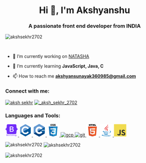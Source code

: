 <h1 align="center">Hi 👋, I'm Akshyanshu</h1>
<h3 align="center">A passionate front end developer from INDIA</h3>

<p align="left"> <img src="https://komarev.com/ghpvc/?username=akshsekhr2702&label=Profile%20views&color=0e75b6&style=flat" alt="akshsekhr2702" /> </p>

<p align="left"> <a href="https://twitter.com/" target="blank"><img src="https://img.shields.io/twitter/follow/?logo=twitter&style=for-the-badge" alt="" /></a> </p>

- 🔭 I’m currently working on [NATASHA](https://mohdfaizan5.github.io/ai-personal-assistant/)

- 🌱 I’m currently learning **JavaScript, Java, C**

- 📫 How to reach me **akshyansunayak360985@gmail.com**

<h3 align="left">Connect with me:</h3>
<p align="left">
<a href="https://linkedin.com/in/aksh sekhr" target="blank"><img align="center" src="https://raw.githubusercontent.com/rahuldkjain/github-profile-readme-generator/master/src/images/icons/Social/linked-in-alt.svg" alt="aksh sekhr" height="30" width="40" /></a>
<a href="https://instagram.com/_aksh_sekhr_2702" target="blank"><img align="center" src="https://raw.githubusercontent.com/rahuldkjain/github-profile-readme-generator/master/src/images/icons/Social/instagram.svg" alt="_aksh_sekhr_2702" height="30" width="40" /></a>
</p>

<h3 align="left">Languages and Tools:</h3>
<p align="left"> <a href="https://getbootstrap.com" target="_blank" rel="noreferrer"> <img src="https://raw.githubusercontent.com/devicons/devicon/master/icons/bootstrap/bootstrap-plain-wordmark.svg" alt="bootstrap" width="40" height="40"/> </a> <a href="https://www.cprogramming.com/" target="_blank" rel="noreferrer"> <img src="https://raw.githubusercontent.com/devicons/devicon/master/icons/c/c-original.svg" alt="c" width="40" height="40"/> </a> <a href="https://www.w3schools.com/cpp/" target="_blank" rel="noreferrer"> <img src="https://raw.githubusercontent.com/devicons/devicon/master/icons/cplusplus/cplusplus-original.svg" alt="cplusplus" width="40" height="40"/> </a> <a href="https://www.w3schools.com/css/" target="_blank" rel="noreferrer"> <img src="https://raw.githubusercontent.com/devicons/devicon/master/icons/css3/css3-original-wordmark.svg" alt="css3" width="40" height="40"/> </a> <a href="https://cloud.google.com" target="_blank" rel="noreferrer"> <img src="https://www.vectorlogo.zone/logos/google_cloud/google_cloud-icon.svg" alt="gcp" width="40" height="40"/> </a> <a href="https://git-scm.com/" target="_blank" rel="noreferrer"> <img src="https://www.vectorlogo.zone/logos/git-scm/git-scm-icon.svg" alt="git" width="40" height="40"/> </a> <a href="https://www.w3.org/html/" target="_blank" rel="noreferrer"> <img src="https://raw.githubusercontent.com/devicons/devicon/master/icons/html5/html5-original-wordmark.svg" alt="html5" width="40" height="40"/> </a> <a href="https://www.java.com" target="_blank" rel="noreferrer"> <img src="https://raw.githubusercontent.com/devicons/devicon/master/icons/java/java-original.svg" alt="java" width="40" height="40"/> </a> <a href="https://developer.mozilla.org/en-US/docs/Web/JavaScript" target="_blank" rel="noreferrer"> <img src="https://raw.githubusercontent.com/devicons/devicon/master/icons/javascript/javascript-original.svg" alt="javascript" width="40" height="40"/> </a> </p>

<p><img align="left" src="https://github-readme-stats.vercel.app/api/top-langs?username=akshsekhr2702&show_icons=true&locale=en&layout=compact" alt="akshsekhr2702" /></p>

<p>&nbsp;<img align="center" src="https://github-readme-stats.vercel.app/api?username=akshsekhr2702&show_icons=true&locale=en" alt="akshsekhr2702" /></p>

<p><img align="center" src="https://github-readme-streak-stats.herokuapp.com/?user=akshsekhr2702&" alt="akshsekhr2702" /></p>
